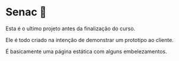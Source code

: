 # Senac  :slightly_smiling_face:

Esta é o ultimo projeto antes da finalização do curso.

Ele é todo criado na intenção de demonstrar um prototipo ao cliente.

É basicamente uma página estática com alguns embelezamentos.
